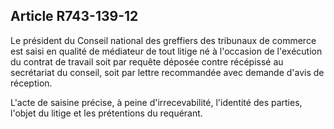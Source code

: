 Article R743-139-12
----
Le président du Conseil national des greffiers des tribunaux de commerce est
saisi en qualité de médiateur de tout litige né à l'occasion de l'exécution du
contrat de travail soit par requête déposée contre récépissé au secrétariat du
conseil, soit par lettre recommandée avec demande d'avis de réception.

L'acte de saisine précise, à peine d'irrecevabilité, l'identité des parties,
l'objet du litige et les prétentions du requérant.
